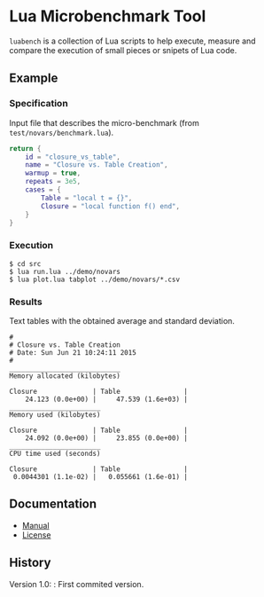 Lua Microbenchmark Tool
=======================

`luabench` is a collection of Lua scripts to help execute, measure and compare the execution of small pieces or snipets of Lua code.

Example
-------

### Specification

Input file that describes the micro-benchmark (from `test/novars/benchmark.lua`).

```lua
return {
	id = "closure_vs_table",
	name = "Closure vs. Table Creation",
	warmup = true,
	repeats = 3e5,
	cases = {
		Table = "local t = {}",
		Closure = "local function f() end",
	}
}
```

### Execution

	$ cd src
	$ lua run.lua ../demo/novars
	$ lua plot.lua tabplot ../demo/novars/*.csv

### Results

Text tables with the obtained average and standard deviation.

	#
	# Closure vs. Table Creation
	# Date: Sun Jun 21 10:24:11 2015
	#
	____________________________
	Memory allocated (kilobytes)

	Closure              | Table                | 
	    24.123 (0.0e+00) |     47.539 (1.6e+03) | 
	_______________________
	Memory used (kilobytes)

	Closure              | Table                | 
	    24.092 (0.0e+00) |     23.855 (0.0e+00) | 
	_______________________
	CPU time used (seconds)

	Closure              | Table                | 
	 0.0044301 (1.1e-02) |   0.055661 (1.6e-01) | 


Documentation
-------------

- [Manual](doc/manual.md)
- [License](LICENSE)


History
-------

Version 1.0:
:	First commited version.
